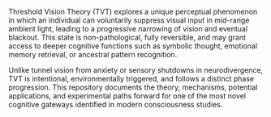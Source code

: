 Threshold Vision Theory (TVT) explores a unique perceptual phenomenon in which an individual can voluntarily suppress visual input in mid-range ambient light, leading to a progressive narrowing of vision and eventual blackout. This state is non-pathological, fully reversible, and may grant access to deeper cognitive functions such as symbolic thought, emotional memory retrieval, or ancestral pattern recognition.

Unlike tunnel vision from anxiety or sensory shutdowns in neurodivergence, TVT is intentional, environmentally triggered, and follows a distinct phase progression. This repository documents the theory, mechanisms, potential applications, and experimental paths forward for one of the most novel cognitive gateways identified in modern consciousness studies.
